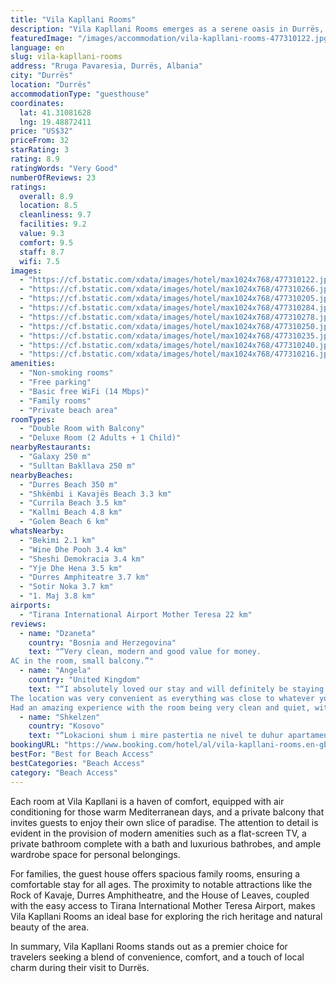 ```yaml
---
title: "Vila Kapllani Rooms"
description: "Vila Kapllani Rooms emerges as a serene oasis in Durrës, a mere stone's throw away from the vibrant Durres Beach and within a comfortable distance from the heart of Albanian history and culture, including Skanderbeg Square and the Former Residence of Enver Hoxha."
featuredImage: "/images/accommodation/vila-kapllani-rooms-477310122.jpg"
language: en
slug: vila-kapllani-rooms
address: "Rruga Pavaresia, Durrës, Albania"
city: "Durrës"
location: "Durrës"
accommodationType: "guesthouse"
coordinates:
  lat: 41.31081628
  lng: 19.48872411
price: "US$32"
priceFrom: 32
starRating: 3
rating: 8.9
ratingWords: "Very Good"
numberOfReviews: 23
ratings:
  overall: 8.9
  location: 8.5
  cleanliness: 9.7
  facilities: 9.2
  value: 9.3
  comfort: 9.5
  staff: 8.7
  wifi: 7.5
images:
  - "https://cf.bstatic.com/xdata/images/hotel/max1024x768/477310122.jpg?k=90b993082f1fe78b6bcb56e9b9fdc15c2bcac6b9f283f7b43b55281ea54bd07c&o=&hp=1"
  - "https://cf.bstatic.com/xdata/images/hotel/max1024x768/477310266.jpg?k=cace6739609ef1ef8b5c97cf0b37ca5e1ebabc14180b5d49c7f3fe30fb0f87b2&o=&hp=1"
  - "https://cf.bstatic.com/xdata/images/hotel/max1024x768/477310205.jpg?k=d44aae540cb03c23c1106be197b8825d045bddbd1fe45f7dc83345c21933f8ad&o=&hp=1"
  - "https://cf.bstatic.com/xdata/images/hotel/max1024x768/477310284.jpg?k=327e6b229577893f2aeef016817b45be3bcbce6e2a3a5c47c5040e698564f964&o=&hp=1"
  - "https://cf.bstatic.com/xdata/images/hotel/max1024x768/477310278.jpg?k=434cecd1ce0f5b0d960fbc6d5dd750a83c205b60fbb979f4d9b00b644a4223de&o=&hp=1"
  - "https://cf.bstatic.com/xdata/images/hotel/max1024x768/477310250.jpg?k=dec52f3813552d4ad92d33caf0b753737cb173931c8a7d3a08fa93809fc065df&o=&hp=1"
  - "https://cf.bstatic.com/xdata/images/hotel/max1024x768/477310235.jpg?k=22256353a8c5bb70ae4fd5050f2a3ba81af591d5db2dca1c9229962fbfade3c3&o=&hp=1"
  - "https://cf.bstatic.com/xdata/images/hotel/max1024x768/477310240.jpg?k=d2c40be83ccd42719c87cbe695bfcc22041d5802bd25f1319bcfdaeab1c229b7&o=&hp=1"
  - "https://cf.bstatic.com/xdata/images/hotel/max1024x768/477310216.jpg?k=91fc7bbb7536dd7bd30822c31f346b29ed4a16558a1d5be30ed8e64b7314bf2e&o=&hp=1"
amenities:
  - "Non-smoking rooms"
  - "Free parking"
  - "Basic free WiFi (14 Mbps)"
  - "Family rooms"
  - "Private beach area"
roomTypes:
  - "Double Room with Balcony"
  - "Deluxe Room (2 Adults + 1 Child)"
nearbyRestaurants:
  - "Galaxy 250 m"
  - "Sulltan Bakllava 250 m"
nearbyBeaches:
  - "Durres Beach 350 m"
  - "Shkëmbi i Kavajës Beach 3.3 km"
  - "Currila Beach 3.5 km"
  - "Kallmi Beach 4.8 km"
  - "Golem Beach 6 km"
whatsNearby:
  - "Bekimi 2.1 km"
  - "Wine Dhe Pooh 3.4 km"
  - "Sheshi Demokracia 3.4 km"
  - "Yje Dhe Hena 3.5 km"
  - "Durres Amphiteatre 3.7 km"
  - "Sotir Noka 3.7 km"
  - "1. Maj 3.8 km"
airports:
  - "Tirana International Airport Mother Teresa 22 km"
reviews:
  - name: "Dzaneta"
    country: "Bosnia and Herzegovina"
    text: "“Very clean, modern and good value for money.
AC in the room, small balcony.”"
  - name: "Angela"
    country: "United Kingdom"
    text: "“I absolutely loved our stay and will definitely be staying again in the future.
The location was very convenient as everything was close to whatever you may need.
Had an amazing experience with the room being very clean and quiet, with...”"
  - name: "Shkelzen"
    country: "Kosovo"
    text: "“Lokacioni shum i mire pastertia ne nivel te duhur apartamenti i ri qdo send ishte perfekt pronari Eri shum mire na priti falemndiret shume vitin tjeter prap dote shifemi”"
bookingURL: "https://www.booking.com/hotel/al/vila-kapllani-rooms.en-gb.html?aid=8035640"
bestFor: "Best for Beach Access"
bestCategories: "Beach Access"
category: "Beach Access"
---
```


Each room at Vila Kapllani is a haven of comfort, equipped with air conditioning for those warm Mediterranean days, and a private balcony that invites guests to enjoy their own slice of paradise. The attention to detail is evident in the provision of modern amenities such as a flat-screen TV, a private bathroom complete with a bath and luxurious bathrobes, and ample wardrobe space for personal belongings.

For families, the guest house offers spacious family rooms, ensuring a comfortable stay for all ages. The proximity to notable attractions like the Rock of Kavaje, Durres Amphitheatre, and the House of Leaves, coupled with the easy access to Tirana International Mother Teresa Airport, makes Vila Kapllani Rooms an ideal base for exploring the rich heritage and natural beauty of the area.

In summary, Vila Kapllani Rooms stands out as a premier choice for travelers seeking a blend of convenience, comfort, and a touch of local charm during their visit to Durrës.